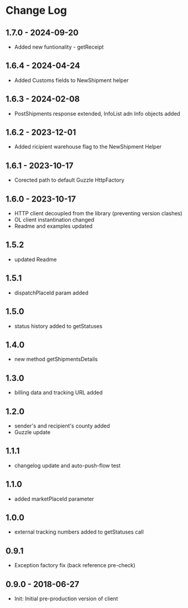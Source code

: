 # Change Log

## 1.7.0 - 2024-09-20

* Added new funtionality - getReceipt

## 1.6.4 - 2024-04-24

* Added Customs fields to NewShipment helper

## 1.6.3 - 2024-02-08

* PostShipments response extended, InfoList adn Info objects added

## 1.6.2 - 2023-12-01

* Added ricipient warehouse flag to the NewShipment Helper

## 1.6.1 - 2023-10-17

* Corected path to default Guzzle HttpFactory

## 1.6.0 - 2023-10-17

* HTTP client decoupled from the library (preventing version clashes)
* OL client instantination changed
* Readme and examples updated

## 1.5.2

* updated Readme

## 1.5.1

* dispatchPlaceId param added

## 1.5.0

* status history added to getStatuses

## 1.4.0

* new method getShipmentsDetails

## 1.3.0

* billing data and tracking URL added

## 1.2.0

* sender's and recipient's county added
* Guzzle update

## 1.1.1

* changelog update and auto-push-flow test

## 1.1.0 

* added marketPlaceId parameter

## 1.0.0 

* external tracking numbers added to getStatuses call

## 0.9.1 

* Exception factory fix (back reference pre-check)

## 0.9.0 - 2018-06-27

* Init: Initial pre-production version of client
